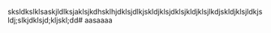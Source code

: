 sksldkslklsaskjldlksjaklsjkdhsklhjdklsjdlkjskldjklsjdklsjkldjklsjlkdjskldjklsjldkjsldj;slkjdklsjd;kljskl;dd# aasaaaa
